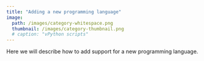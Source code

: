 ```yaml
---
title: "Adding a new programming language"
image: 
  path: /images/category-whitespace.png
  thumbnail: /images/category-thumbnail.png
  # caption: "vPython scripts"
---
```


Here we will describe how to add support for a new programming language.
